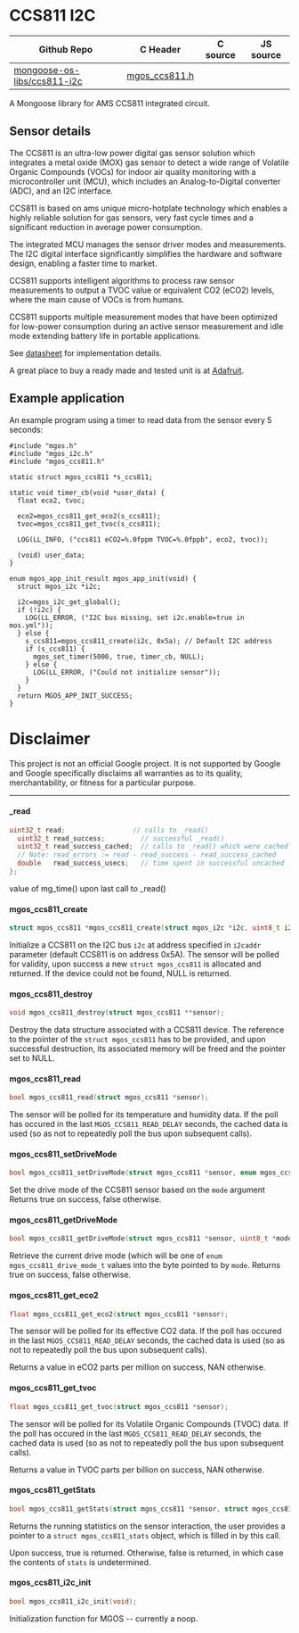 # CCS811 I2C
| Github Repo | C Header | C source  | JS source |
| ----------- | -------- | --------  | ----------------- |
| [mongoose-os-libs/ccs811-i2c](https://github.com/mongoose-os-libs/ccs811-i2c) | [mgos_ccs811.h](https://github.com/mongoose-os-libs/ccs811-i2c/tree/master/include/mgos_ccs811.h) | &nbsp;  | &nbsp;         |



A Mongoose library for AMS CCS811 integrated circuit.

## Sensor details

The CCS811 is an ultra-low power digital gas sensor solution which integrates
a metal oxide (MOX) gas sensor to detect a wide range of Volatile Organic
Compounds (VOCs) for indoor air quality monitoring with a microcontroller unit
(MCU), which includes an Analog-to-Digital converter (ADC), and an I2C
interface.

CCS811 is based on ams unique micro-hotplate technology which enables a highly
reliable solution for gas sensors, very fast cycle times and a significant
reduction in average power consumption.

The integrated MCU manages the sensor driver modes and measurements. The I2C
digital interface significantly simplifies the hardware and software design,
enabling a faster time to market.

CCS811 supports intelligent algorithms to process raw sensor measurements to
output a TVOC value or equivalent CO2 (eCO2) levels, where the main cause of
VOCs is from humans.

CCS811 supports multiple measurement modes that have been optimized for
low-power consumption during an active sensor measurement and idle mode
extending battery life in portable applications. 

See [datasheet](https://ams.com/eng/content/download/951091/2269479/file/CCS811_DS000459_4-00.pdf)
for implementation details.

A great place to buy a ready made and tested unit is at [Adafruit](https://learn.adafruit.com/adafruit-ccs811-air-quality-sensor/overview).

## Example application

An example program using a timer to read data from the sensor every 5 seconds:

```
#include "mgos.h"
#include "mgos_i2c.h"
#include "mgos_ccs811.h"

static struct mgos_ccs811 *s_ccs811;

static void timer_cb(void *user_data) {
  float eco2, tvoc;

  eco2=mgos_ccs811_get_eco2(s_ccs811);
  tvoc=mgos_ccs811_get_tvoc(s_ccs811);

  LOG(LL_INFO, ("ccs811 eCO2=%.0fppm TVOC=%.0fppb", eco2, tvoc));

  (void) user_data;
}

enum mgos_app_init_result mgos_app_init(void) {
  struct mgos_i2c *i2c;

  i2c=mgos_i2c_get_global();
  if (!i2c) {
    LOG(LL_ERROR, ("I2C bus missing, set i2c.enable=true in mos.yml"));
  } else {
    s_ccs811=mgos_ccs811_create(i2c, 0x5a); // Default I2C address
    if (s_ccs811) {
      mgos_set_timer(5000, true, timer_cb, NULL);
    } else {
      LOG(LL_ERROR, ("Could not initialize sensor"));
    }
  }
  return MGOS_APP_INIT_SUCCESS;
}
```

# Disclaimer

This project is not an official Google project. It is not supported by Google
and Google specifically disclaims all warranties as to its quality,
merchantability, or fitness for a particular purpose.


 ----- 
#### _read

```c
uint32_t read;                 // calls to _read()
  uint32_t read_success;         // successful _read()
  uint32_t read_success_cached;  // calls to _read() which were cached
  // Note: read_errors := read - read_success - read_success_cached
  double   read_success_usecs;   // time spent in successful uncached _read()
};
```
value of mg_time() upon last call to _read()
#### mgos_ccs811_create

```c
struct mgos_ccs811 *mgos_ccs811_create(struct mgos_i2c *i2c, uint8_t i2caddr);
```

Initialize a CCS811 on the I2C bus `i2c` at address specified in `i2caddr`
parameter (default CCS811 is on address 0x5A). The sensor will be polled for
validity, upon success a new `struct mgos_ccs811` is allocated and
returned. If the device could not be found, NULL is returned.
 
#### mgos_ccs811_destroy

```c
void mgos_ccs811_destroy(struct mgos_ccs811 **sensor);
```

Destroy the data structure associated with a CCS811 device. The reference
to the pointer of the `struct mgos_ccs811` has to be provided, and upon
successful destruction, its associated memory will be freed and the pointer
set to NULL.
 
#### mgos_ccs811_read

```c
bool mgos_ccs811_read(struct mgos_ccs811 *sensor);
```

The sensor will be polled for its temperature and humidity data. If the poll
has occured in the last `MGOS_CCS811_READ_DELAY` seconds, the cached data is
used (so as not to repeatedly poll the bus upon subsequent calls).
 
#### mgos_ccs811_setDriveMode

```c
bool mgos_ccs811_setDriveMode(struct mgos_ccs811 *sensor, enum mgos_ccs811_drive_mode_t mode);
```

Set the drive mode of the CCS811 sensor based on the `mode` argument
Returns true on success, false otherwise.
 
#### mgos_ccs811_getDriveMode

```c
bool mgos_ccs811_getDriveMode(struct mgos_ccs811 *sensor, uint8_t *mode);
```

Retrieve the current drive mode (which will be one of `enum mgos_ccs811_drive_mode_t`
values into the byte pointed to by `mode`.
Returns true on success, false otherwise.
 
#### mgos_ccs811_get_eco2

```c
float mgos_ccs811_get_eco2(struct mgos_ccs811 *sensor);
```

The sensor will be polled for its effective CO2 data. If the poll
has occured in the last `MGOS_CCS811_READ_DELAY` seconds, the cached data is
used (so as not to repeatedly poll the bus upon subsequent calls).

Returns a value in eCO2 parts per million on success, NAN otherwise.
 
#### mgos_ccs811_get_tvoc

```c
float mgos_ccs811_get_tvoc(struct mgos_ccs811 *sensor);
```

The sensor will be polled for its Volatile Organic Compounds (TVOC) data.
If the poll has occured in the last `MGOS_CCS811_READ_DELAY` seconds, the
cached data is used (so as not to repeatedly poll the bus upon subsequent
calls).

Returns a value in TVOC parts per billion on success, NAN otherwise.
 
#### mgos_ccs811_getStats

```c
bool mgos_ccs811_getStats(struct mgos_ccs811 *sensor, struct mgos_ccs811_stats *stats);
```

Returns the running statistics on the sensor interaction, the user provides
a pointer to a `struct mgos_ccs811_stats` object, which is filled in by this
call.

Upon success, true is returned. Otherwise, false is returned, in which case
the contents of `stats` is undetermined.
 
#### mgos_ccs811_i2c_init

```c
bool mgos_ccs811_i2c_init(void);
```

Initialization function for MGOS -- currently a noop.
 
